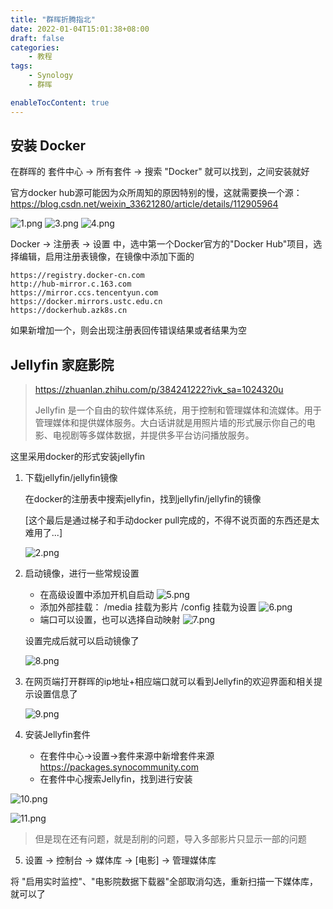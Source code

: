 ```yaml
---
title: "群晖折腾指北"
date: 2022-01-04T15:01:38+08:00
draft: false
categories:
    - 教程
tags:
    - Synology
    - 群晖

enableTocContent: true
---
```


## 安装 Docker

在群晖的 套件中心 -> 所有套件 -> 搜索 "Docker" 就可以找到，之间安装就好


官方docker hub源可能因为众所周知的原因特别的慢，这就需要换一个源：<https://blog.csdn.net/weixin_33621280/article/details/112905964>

![1.png](https://s2.loli.net/2022/01/05/EmypMH1DBqSPLTa.png)
![3.png](https://s2.loli.net/2022/01/05/4NhRF1BYWQPXKb3.png)
![4.png](https://s2.loli.net/2022/01/05/gd9m1X75WDAF2vM.png)


Docker -> 注册表 -> 设置 中，选中第一个Docker官方的"Docker Hub"项目，选择编辑，启用注册表镜像，在镜像中添加下面的
```
https://registry.docker-cn.com
http://hub-mirror.c.163.com
https://mirror.ccs.tencentyun.com
https://docker.mirrors.ustc.edu.cn
https://dockerhub.azk8s.cn
```


如果新增加一个，则会出现注册表回传错误结果或者结果为空


## Jellyfin 家庭影院

> <https://zhuanlan.zhihu.com/p/384241222?ivk_sa=1024320u>
> 
> Jellyfin 是一个自由的软件媒体系统，用于控制和管理媒体和流媒体。用于管理媒体和提供媒体服务。大白话讲就是用照片墙的形式展示你自己的电影、电视剧等多媒体数据，并提供多平台访问播放服务。

这里采用docker的形式安装jellyfin


1. 下载jellyfin/jellyfin镜像

    在docker的注册表中搜索jellyfin，找到jellyfin/jellyfin的镜像

    [这个最后是通过梯子和手动docker pull完成的，不得不说页面的东西还是太难用了...]

    ![2.png](https://s2.loli.net/2022/01/05/yYN2UBEIK9RbmfZ.png)

2. 启动镜像，进行一些常规设置

    - 在高级设置中添加开机自启动
        ![5.png](https://s2.loli.net/2022/01/05/vm52tehBGyd1zio.png)
    - 添加外部挂载：
        /media 挂载为影片
        /config 挂载为设置
        ![6.png](https://s2.loli.net/2022/01/05/HwZmJDxQOPjcf1G.png)
    - 端口可以设置，也可以选择自动映射
        ![7.png](https://s2.loli.net/2022/01/05/V31yRNQJti7AcK4.png)

    设置完成后就可以启动镜像了

    ![8.png](https://s2.loli.net/2022/01/05/zK3QpSrsOt6Yq79.png)

3. 在网页端打开群晖的ip地址+相应端口就可以看到Jellyfin的欢迎界面和相关提示设置信息了

    ![9.png](https://s2.loli.net/2022/01/05/yl1hKOL2a8QPNi5.png)



4. 安装Jellyfin套件
   
   - 在套件中心->设置->套件来源中新增套件来源 <https://packages.synocommunity.com>
   - 在套件中心搜索Jellyfin，找到进行安装

![10.png](https://s2.loli.net/2022/01/05/E5eVGpThKxnZA3v.png)

![11.png](https://s2.loli.net/2022/01/05/gE8IieM2lHdwhZK.png)


> 但是现在还有问题，就是刮削的问题，导入多部影片只显示一部的问题

5. 设置 -> 控制台 -> 媒体库 -> [电影] -> 管理媒体库

将 "启用实时监控"、"电影院数据下载器"全部取消勾选，重新扫描一下媒体库，就可以了
